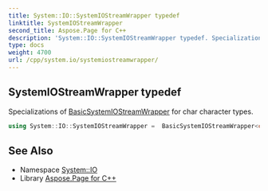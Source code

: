 ```yaml
---
title: System::IO::SystemIOStreamWrapper typedef
linktitle: SystemIOStreamWrapper
second_title: Aspose.Page for C++
description: 'System::IO::SystemIOStreamWrapper typedef. Specializations of BasicSystemIOStreamWrapper for char character types in C++.'
type: docs
weight: 4700
url: /cpp/system.io/systemiostreamwrapper/
---
```

## SystemIOStreamWrapper typedef


Specializations of [BasicSystemIOStreamWrapper](../basicsystemiostreamwrapper/) for char character types.

```cpp
using System::IO::SystemIOStreamWrapper =  BasicSystemIOStreamWrapper<char, std::char_traits<char>>
```

## See Also

* Namespace [System::IO](../)
* Library [Aspose.Page for C++](../../)
